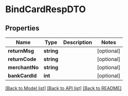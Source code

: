 # BindCardRespDTO

## Properties
Name | Type | Description | Notes
------------ | ------------- | ------------- | -------------
**returnMsg** | **string** |  | [optional] 
**returnCode** | **string** |  | [optional] 
**merchantNo** | **string** |  | [optional] 
**bankCardId** | **int** |  | [optional] 

[[Back to Model list]](../README.md#documentation-for-models) [[Back to API list]](../README.md#documentation-for-api-endpoints) [[Back to README]](../README.md)


